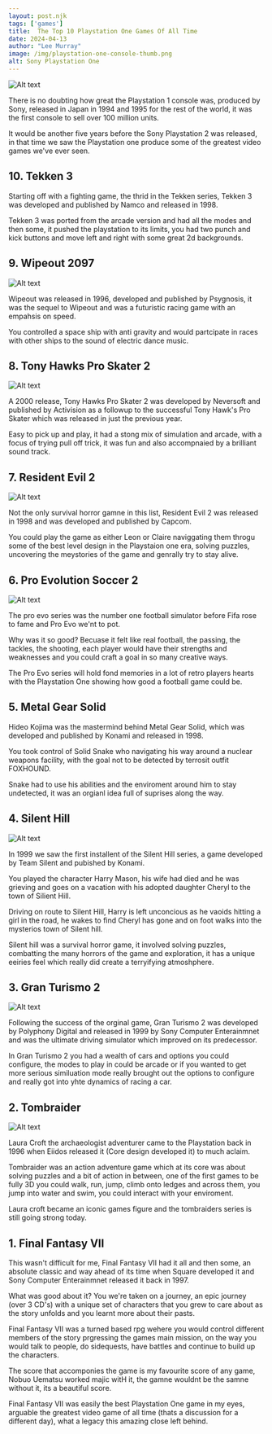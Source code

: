 ```yaml
---
layout: post.njk 
tags: ['games']
title:  The Top 10 Playstation One Games Of All Time
date: 2024-04-13
author: "Lee Murray"
image: /img/playstation-one-console-thumb.png
alt: Sony Playstation One
---
```


![Alt text](/img/playstation-one-console.png "a title")

There is no doubting how great the Playstation 1 console was, produced by Sony, released in Japan in 1994 and 1995 for the rest of the world, it was the first console to sell over 100 million units.

It would be another five years before the Sony Playstation 2 was released, in that time we saw the Playstation one produce some of the greatest video games we've ever seen.


## 10. Tekken 3

Starting off with a fighting game, the thrid in the Tekken series, Tekken 3 was developed and published by Namco and released in 1998.

Tekken 3 was ported from the arcade version and had all the modes and then some, it pushed the playstation to its limits, you had two punch and kick buttons and move left and right with some great 2d backgrounds.


## 9. Wipeout 2097 

![Alt text](/img/playstation-one-wipeout-2097.png "a title")

Wipeout was released in 1996, developed and published by Psygnosis, it was the sequel to Wipeout and was a futuristic racing game with an empahsis on speed.  

You controlled a space ship with anti gravity and would partcipate in races with other ships to the sound of electric dance music.


## 8. Tony Hawks Pro Skater 2

![Alt text](/img/playstation-one-tony-hawks-2.png "a title")

A 2000 release, Tony Hawks Pro Skater 2 was developed by Neversoft and published by Activision as a followup to the successful Tony Hawk's Pro Skater which was released in just the previous year.

Easy to pick up and play, it had a stong mix of simulation and arcade, with a focus of trying pull off trick, it was fun and also accompnaied by a brilliant sound track.


## 7. Resident Evil 2

![Alt text](/img/playstation-one-resident-evil-2.png "a title")

Not the only survival horror gamne in this list, Resident Evil 2 was released in 1998 and was developed and published by Capcom.

You could play the game as either Leon or Claire naviggating them throgu some of the best level design in the Playstaion one era, solving puzzles, uncovering the meystories of the game and genrally try to stay alive.

## 6. Pro Evolution Soccer 2

![Alt text](/img/playstation-one-iss-pro-evo-2.png "a title")

The pro evo series was the number one football simulator before Fifa rose to fame and Pro Evo we'nt to pot.

Why was it so good? Becuase it felt like real football, the passing, the tackles, the shooting, each player would have their strengths and weaknesses and you could craft a goal in so many creative ways.

The Pro Evo series will hold fond memories in a lot of retro players hearts with the Playstation One showing how good a football game could be.

## 5. Metal Gear Solid

Hideo Kojima was the mastermind behind Metal Gear Solid, which was developed and published by Konami and released in 1998.

You took control of Solid Snake who navigating his way around a nuclear weapons facility, with the goal not to be detected by terrosit outfit FOXHOUND. 

Snake had to use his abilities and the enviroment around him to stay undetected, it was an orgianl idea full of suprises along the way.

## 4. Silent Hill

![Alt text](/img/playstation-one-silient-hill.png "a title")

In 1999 we saw the first installent of the Silent Hill series, a game developed by Team Silent and pubished by Konami.

You played the character Harry Mason, his wife had died and he was grieving and goes on a vacation with his adopted daughter Cheryl to the town of Silient Hill.

Driving on route to Silent Hill, Harry is left unconcious as he vaoids hitting a girl in the road, he wakes to find Cheryl has gone and on foot walks into the mysterios town of Silent hill.

Silent hill was a survival horror game, it involved solving puzzles, combatting the many horrors of the game and exploration, it has a unique eeiries feel which really did create a terryifying atmoshphere.


## 3. Gran Turismo 2

![Alt text](/img/playstation-one-gran-turismo-2.png "a title")

Following the success of the orginal game, Gran Turismo 2 was developed by Polyphony Digital and released in 1999 by Sony Computer Enterainmnet and was the ultimate driving simulator which improved on its predecessor.

In Gran Turismo 2 you had a wealth of cars and options you could configure, the modes to play in could be arcade or if you wanted to get more serious similuation mode really brought out the options to configure and really got into yhte dynamics of racing a car.


## 2. Tombraider

![Alt text](/img/playstation-one-tombraider.png "a title")

Laura Croft the archaeologist adventurer came to the Playstation back in 1996 when Eiidos released it (Core design developed it) to much aclaim.

Tombraider was an action adventure game which at its core was about solving puzzles and a bit of action in between, one of the first games to be fully 3D you could walk, run, jump, climb onto ledges and across them, you jump into water and swim, you could interact with your enviroment.

Laura croft became an iconic games figure and the tombraiders series is still going strong today.


## 1. Final Fantasy VII

This wasn't difficult for me, Final Fantasy VII had it all and then some, an absolute classic and way ahead of its time when Square developed it and Sony Computer Enterainmnet released it back in 1997.

What was good about it? You we're taken on a journey, an epic journey (over 3 CD's) with a unique set of characters that you grew to care about as the story unfolds and you learnt more about their pasts.

Final Fantasy VII was a turned based rpg wehere you would control different members of the story prgressing the games main mission, on the way you would talk to people, do sidequests, have battles and continue to build up the characters.

The score that accomponies the game is my favourite score of any game, Nobuo Uematsu worked majic witH it, the gamne wouldnt be the samne without it, its a beautiful score.

Final Fantasy VII was easily the best Playstation One game in my eyes, arguable the greatest video game of all time (thats a discussion for a different day), what a legacy this amazing close left behind.











